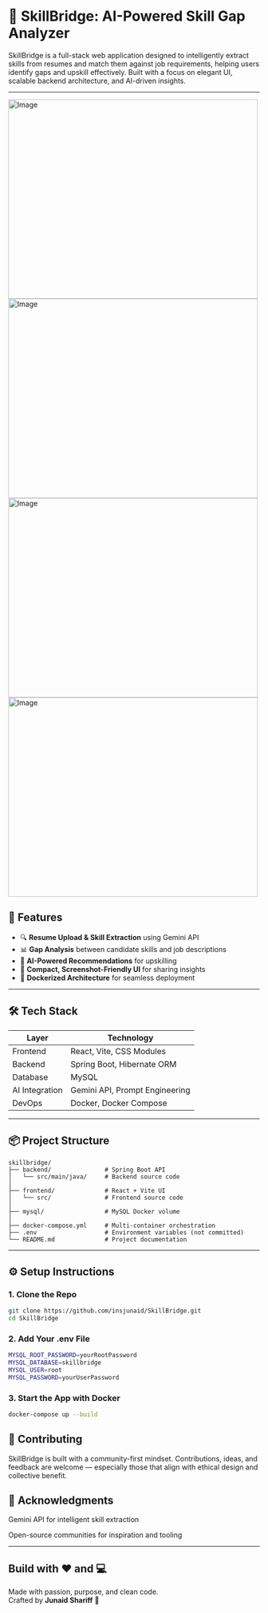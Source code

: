 # 🧠 SkillBridge: AI-Powered Skill Gap Analyzer

SkillBridge is a full-stack web application designed to intelligently extract skills from resumes and match them against job requirements, helping users identify gaps and upskill effectively. Built with a focus on elegant UI, scalable backend architecture, and AI-driven insights.

---
<img width="500" height="400" alt="Image" src="https://github.com/user-attachments/assets/acd3f6b1-2cec-4537-9fec-780c7b9cfc8e" />

<img width="500" height="400" alt="Image" src="https://github.com/user-attachments/assets/a9c06f31-924d-4edc-a314-3032b5a3511a" />

<img width="500" height="400" alt="Image" src="https://github.com/user-attachments/assets/128aac63-5799-4d8d-9c37-d820b4e8339c" />

<img width="500" height="400" alt="Image" src="https://github.com/user-attachments/assets/b43408c1-1fe0-43e3-95bc-9bb49ae4292b" />

## 🚀 Features

- 🔍 **Resume Upload & Skill Extraction** using Gemini API
- 📊 **Gap Analysis** between candidate skills and job descriptions
- 🧠 **AI-Powered Recommendations** for upskilling
- 🧪 **Compact, Screenshot-Friendly UI** for sharing insights
- 🐳 **Dockerized Architecture** for seamless deployment

---

## 🛠️ Tech Stack

| Layer        | Technology                          |
|-------------|--------------------------------------|
| Frontend     | React, Vite, CSS Modules             |
| Backend      | Spring Boot, Hibernate ORM           |
| Database     | MySQL                                |
| AI Integration | Gemini API, Prompt Engineering     |
| DevOps       | Docker, Docker Compose               |

---


## 📦 Project Structure

    skillbridge/
    ├── backend/               # Spring Boot API
    │   └── src/main/java/     # Backend source code
    │
    ├── frontend/              # React + Vite UI
    │   └── src/               # Frontend source code
    │
    ├── mysql/                 # MySQL Docker volume
    │
    ├── docker-compose.yml     # Multi-container orchestration
    ├── .env                   # Environment variables (not committed)
    └── README.md              # Project documentation



---

## ⚙️ Setup Instructions

### 1. Clone the Repo
```bash
git clone https://github.com/insjunaid/SkillBridge.git
cd SkillBridge
```
### 2. Add Your .env File
```bash
MYSQL_ROOT_PASSWORD=yourRootPassword
MYSQL_DATABASE=skillbridge
MYSQL_USER=root
MYSQL_PASSWORD=yourUserPassword
```
### 3. Start the App with Docker
```bash
docker-compose up --build
```

## 🤝 Contributing
SkillBridge is built with a community-first mindset. Contributions, ideas, and feedback are welcome — especially those that align with ethical design and collective benefit.

## 🙏 Acknowledgments
Gemini API for intelligent skill extraction

Open-source communities for inspiration and tooling

---

## Build with ❤️ and 💻

Made with passion, purpose, and clean code.  
Crafted by **Junaid Shariff** 🚀



